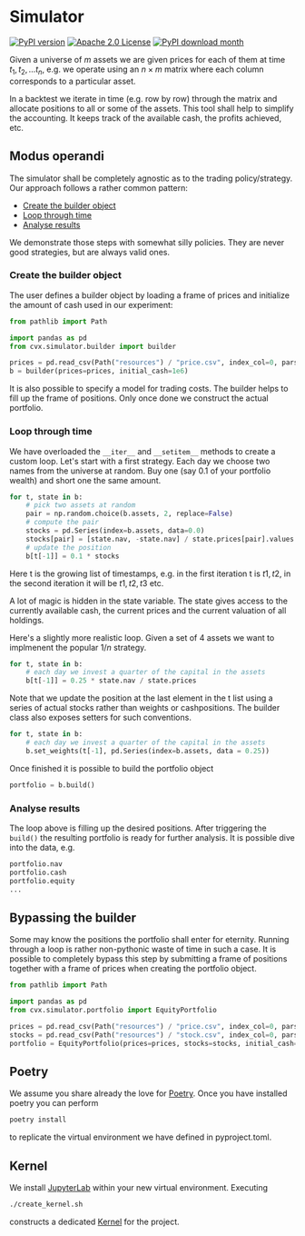 # Simulator

[![PyPI version](https://badge.fury.io/py/cvxsimulator.svg)](https://badge.fury.io/py/cvxsimulator)
[![Apache 2.0 License](https://img.shields.io/badge/License-APACHEv2-brightgreen.svg)](https://github.com/cvxgrp/simulator/blob/master/LICENSE)
[![PyPI download month](https://img.shields.io/pypi/dm/cvxsimulator.svg)](https://pypi.python.org/pypi/cvxsimulator/)

Given a universe of $m$ assets we are given prices for each of them at time $t_1, t_2, \ldots t_n$,
e.g. we operate using an $n \times m$ matrix where each column corresponds to a particular asset.

In a backtest we iterate in time (e.g. row by row) through the matrix and allocate positions to all or some of the assets.
This tool shall help to simplify the accounting. It keeps track of the available cash, the profits achieved, etc.

## Modus operandi

The simulator shall be completely agnostic as to the trading policy/strategy.
Our approach follows a rather common pattern:

* [Create the builder object](#create-the-builder-object)
* [Loop through time](#loop-through-time)
* [Analyse results](#analyse-results)

We demonstrate those steps with somewhat silly policies. They are never good strategies, but are always valid ones.

### Create the builder object

The user defines a builder object by loading a frame of prices
and initialize the amount of cash used in our experiment:

```python
from pathlib import Path

import pandas as pd
from cvx.simulator.builder import builder

prices = pd.read_csv(Path("resources") / "price.csv", index_col=0, parse_dates=True, header=0).ffill()
b = builder(prices=prices, initial_cash=1e6)
```

It is also possible to specify a model for trading costs.
The builder helps to fill up the frame of positions. Only once done
we construct the actual portfolio.

### Loop through time

We have overloaded the `__iter__` and `__setitem__` methods to create a custom loop.
Let's start with a first strategy. Each day we choose two names from the universe at random.
Buy one (say 0.1 of your portfolio wealth) and short one the same amount.

```python
for t, state in b:
    # pick two assets at random
    pair = np.random.choice(b.assets, 2, replace=False)
    # compute the pair
    stocks = pd.Series(index=b.assets, data=0.0)
    stocks[pair] = [state.nav, -state.nav] / state.prices[pair].values
    # update the position
    b[t[-1]] = 0.1 * stocks
```

Here t is the growing list of timestamps, e.g. in the first iteration
t is $t1, t2$, in the second iteration it will be $t1, t2, t3$ etc.

A lot of magic is hidden in the state variable.
The state gives access to the currently available cash, the current prices and the current valuation of all holdings.

Here's a slightly more realistic loop. Given a set of $4$ assets we want to implmenent the popular $1/n$ strategy.

```python
for t, state in b:
    # each day we invest a quarter of the capital in the assets
    b[t[-1]] = 0.25 * state.nav / state.prices
```

Note that we update the position at the last element in the t list
using a series of actual stocks rather than weights or cashpositions.
The builder class also exposes setters for such conventions.

```python
for t, state in b:
    # each day we invest a quarter of the capital in the assets
    b.set_weights(t[-1], pd.Series(index=b.assets, data = 0.25))
```

Once finished it is possible to build the portfolio object

```python
portfolio = b.build()
```

### Analyse results

The loop above is filling up the desired positions.
After triggering the `build()` the resulting portfolio
is ready for further analysis.
It is possible dive into the data, e.g.

```python
portfolio.nav
portfolio.cash
portfolio.equity
...
```

## Bypassing the builder

Some may know the positions the portfolio shall enter for eternity.
Running through a loop is rather non-pythonic waste of time in such a case.
It is possible to completely bypass this step by submitting
a frame of positions together with a frame of prices when creating the portfolio object.

```python
from pathlib import Path

import pandas as pd
from cvx.simulator.portfolio import EquityPortfolio

prices = pd.read_csv(Path("resources") / "price.csv", index_col=0, parse_dates=True, header=0).ffill()
stocks = pd.read_csv(Path("resources") / "stock.csv", index_col=0, parse_dates=True, header=0)
portfolio = EquityPortfolio(prices=prices, stocks=stocks, initial_cash=1e6)
```


## Poetry

We assume you share already the love for [Poetry](https://python-poetry.org). Once you have installed poetry you can perform

```bash
poetry install
```

to replicate the virtual environment we have defined in pyproject.toml.

## Kernel

We install [JupyterLab](https://jupyter.org) within your new virtual environment. Executing

```bash
./create_kernel.sh
```

constructs a dedicated [Kernel](https://docs.jupyter.org/en/latest/projects/kernels.html) for the project.
